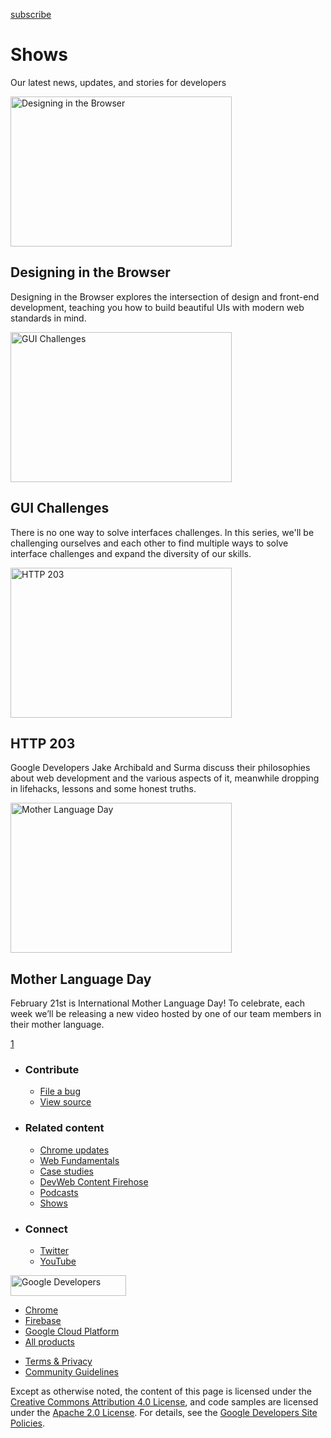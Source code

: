 





<a href="/newsletter/" class="gc-analytics-event w-actions__fab w-actions__fab--subscribe"><span>subscribe</span></a>

Shows
=====

Our latest news, updates, and stories for developers

<a href="/shows/designing-in-the-browser/" class="w-card-base__link"><img src="https://web-dev.imgix.net/image/youtube/_ZdZh-ESOHY.jpg?auto=format&amp;fit=center&amp;h=240&amp;w=354" alt="Designing in the Browser" class="shows-card" sizes="(min-width: 354px) 354px, calc(100vw - 48px)" srcset="https://web-dev.imgix.net/image/youtube/_ZdZh-ESOHY.jpg?fit=center&amp;h=240&amp;w=354&amp;auto=format&amp;dpr=1&amp;q=75, https://web-dev.imgix.net/image/youtube/_ZdZh-ESOHY.jpg?fit=center&amp;h=240&amp;w=354&amp;auto=format&amp;dpr=2&amp;q=50 2x, https://web-dev.imgix.net/image/youtube/_ZdZh-ESOHY.jpg?fit=center&amp;h=240&amp;w=354&amp;auto=format&amp;dpr=3&amp;q=35 3x, https://web-dev.imgix.net/image/youtube/_ZdZh-ESOHY.jpg?fit=center&amp;h=240&amp;w=354&amp;auto=format&amp;dpr=4&amp;q=23 4x, https://web-dev.imgix.net/image/youtube/_ZdZh-ESOHY.jpg?fit=center&amp;h=240&amp;w=354&amp;auto=format&amp;dpr=5&amp;q=20 5x" width="354" height="240" /></a>

<a href="/shows/designing-in-the-browser/" class="w-card-base__link"></a>

Designing in the Browser
------------------------

<a href="/shows/designing-in-the-browser/" class="w-card-base__link"></a>

Designing in the Browser explores the intersection of design and front-end development, teaching you how to build beautiful UIs with modern web standards in mind.

<a href="/shows/gui-challenges/" class="w-card-base__link"><img src="https://web-dev.imgix.net/image/youtube/kHL3gxAlvK8.jpg?auto=format&amp;fit=center&amp;h=240&amp;w=354" alt="GUI Challenges" class="shows-card" sizes="(min-width: 354px) 354px, calc(100vw - 48px)" srcset="https://web-dev.imgix.net/image/youtube/kHL3gxAlvK8.jpg?fit=center&amp;h=240&amp;w=354&amp;auto=format&amp;dpr=1&amp;q=75, https://web-dev.imgix.net/image/youtube/kHL3gxAlvK8.jpg?fit=center&amp;h=240&amp;w=354&amp;auto=format&amp;dpr=2&amp;q=50 2x, https://web-dev.imgix.net/image/youtube/kHL3gxAlvK8.jpg?fit=center&amp;h=240&amp;w=354&amp;auto=format&amp;dpr=3&amp;q=35 3x, https://web-dev.imgix.net/image/youtube/kHL3gxAlvK8.jpg?fit=center&amp;h=240&amp;w=354&amp;auto=format&amp;dpr=4&amp;q=23 4x, https://web-dev.imgix.net/image/youtube/kHL3gxAlvK8.jpg?fit=center&amp;h=240&amp;w=354&amp;auto=format&amp;dpr=5&amp;q=20 5x" width="354" height="240" /></a>

<a href="/shows/gui-challenges/" class="w-card-base__link"></a>

GUI Challenges
--------------

<a href="/shows/gui-challenges/" class="w-card-base__link"></a>

There is no one way to solve interfaces challenges. In this series, we'll be challenging ourselves and each other to find multiple ways to solve interface challenges and expand the diversity of our skills.

<a href="/shows/http-203/" class="w-card-base__link"><img src="https://web-dev.imgix.net/image/youtube/YDU_3WdfkxA.jpg?auto=format&amp;fit=center&amp;h=240&amp;w=354" alt="HTTP 203" class="shows-card" sizes="(min-width: 354px) 354px, calc(100vw - 48px)" srcset="https://web-dev.imgix.net/image/youtube/YDU_3WdfkxA.jpg?fit=center&amp;h=240&amp;w=354&amp;auto=format&amp;dpr=1&amp;q=75, https://web-dev.imgix.net/image/youtube/YDU_3WdfkxA.jpg?fit=center&amp;h=240&amp;w=354&amp;auto=format&amp;dpr=2&amp;q=50 2x, https://web-dev.imgix.net/image/youtube/YDU_3WdfkxA.jpg?fit=center&amp;h=240&amp;w=354&amp;auto=format&amp;dpr=3&amp;q=35 3x, https://web-dev.imgix.net/image/youtube/YDU_3WdfkxA.jpg?fit=center&amp;h=240&amp;w=354&amp;auto=format&amp;dpr=4&amp;q=23 4x, https://web-dev.imgix.net/image/youtube/YDU_3WdfkxA.jpg?fit=center&amp;h=240&amp;w=354&amp;auto=format&amp;dpr=5&amp;q=20 5x" width="354" height="240" /></a>

<a href="/shows/http-203/" class="w-card-base__link"></a>

HTTP 203
--------

<a href="/shows/http-203/" class="w-card-base__link"></a>

Google Developers Jake Archibald and Surma discuss their philosophies about web development and the various aspects of it, meanwhile dropping in lifehacks, lessons and some honest truths.

<a href="/shows/mother-language-day/" class="w-card-base__link"><img src="https://web-dev.imgix.net/image/youtube/9LZRcNp9uxk.jpg?auto=format&amp;fit=center&amp;h=240&amp;w=354" alt="Mother Language Day" class="shows-card" sizes="(min-width: 354px) 354px, calc(100vw - 48px)" srcset="https://web-dev.imgix.net/image/youtube/9LZRcNp9uxk.jpg?fit=center&amp;h=240&amp;w=354&amp;auto=format&amp;dpr=1&amp;q=75, https://web-dev.imgix.net/image/youtube/9LZRcNp9uxk.jpg?fit=center&amp;h=240&amp;w=354&amp;auto=format&amp;dpr=2&amp;q=50 2x, https://web-dev.imgix.net/image/youtube/9LZRcNp9uxk.jpg?fit=center&amp;h=240&amp;w=354&amp;auto=format&amp;dpr=3&amp;q=35 3x, https://web-dev.imgix.net/image/youtube/9LZRcNp9uxk.jpg?fit=center&amp;h=240&amp;w=354&amp;auto=format&amp;dpr=4&amp;q=23 4x, https://web-dev.imgix.net/image/youtube/9LZRcNp9uxk.jpg?fit=center&amp;h=240&amp;w=354&amp;auto=format&amp;dpr=5&amp;q=20 5x" width="354" height="240" /></a>

<a href="/shows/mother-language-day/" class="w-card-base__link"></a>

Mother Language Day
-------------------

<a href="/shows/mother-language-day/" class="w-card-base__link"></a>

February 21st is International Mother Language Day! To celebrate, each week we’ll be releasing a new video hosted by one of our team members in their mother language.

<a href="/shows/" class="w-pagination__link w-pagination__link--active">1</a>

-   ### Contribute

    -   <a href="https://github.com/GoogleChrome/web.dev/issues/new?assignees=&amp;labels=bug&amp;template=bug_report.md&amp;title=" class="w-footer__linkbox-link">File a bug</a>
    -   <a href="https://github.com/googlechrome/web.dev" class="w-footer__linkbox-link">View source</a>

-   ### Related content

    -   <a href="https://blog.chromium.org/" class="w-footer__linkbox-link">Chrome updates</a>
    -   <a href="https://developers.google.com/web/" class="w-footer__linkbox-link">Web Fundamentals</a>
    -   <a href="https://developers.google.com/web/showcase/" class="w-footer__linkbox-link">Case studies</a>
    -   <a href="https://devwebfeed.appspot.com/" class="w-footer__linkbox-link">DevWeb Content Firehose</a>
    -   <a href="/podcasts/" class="w-footer__linkbox-link">Podcasts</a>
    -   <a href="/shows/" class="w-footer__linkbox-link">Shows</a>

-   ### Connect

    -   <a href="https://www.twitter.com/ChromiumDev" class="w-footer__linkbox-link">Twitter</a>
    -   <a href="https://www.youtube.com/user/ChromeDevelopers" class="w-footer__linkbox-link">YouTube</a>

<a href="https://developers.google.com/" class="w-footer__utility-logo-link"><img src="/images/lockup-color.png" alt="Google Developers" class="w-footer__utility-logo" width="185" height="33" /></a>

-   <a href="https://developer.chrome.com/" class="w-footer__utility-link">Chrome</a>
-   <a href="https://firebase.google.com/" class="w-footer__utility-link">Firebase</a>
-   <a href="https://cloud.google.com/" class="w-footer__utility-link">Google Cloud Platform</a>
-   <a href="https://developers.google.com/products" class="w-footer__utility-link">All products</a>

<!-- -->

-   <a href="https://policies.google.com/" class="w-footer__utility-link">Terms &amp; Privacy</a>
-   <a href="/community-guidelines/" class="w-footer__utility-link">Community Guidelines</a>

Except as otherwise noted, the content of this page is licensed under the [Creative Commons Attribution 4.0 License](https://creativecommons.org/licenses/by/4.0/), and code samples are licensed under the [Apache 2.0 License](https://www.apache.org/licenses/LICENSE-2.0). For details, see the [Google Developers Site Policies](https://developers.google.com/terms/site-policies).
